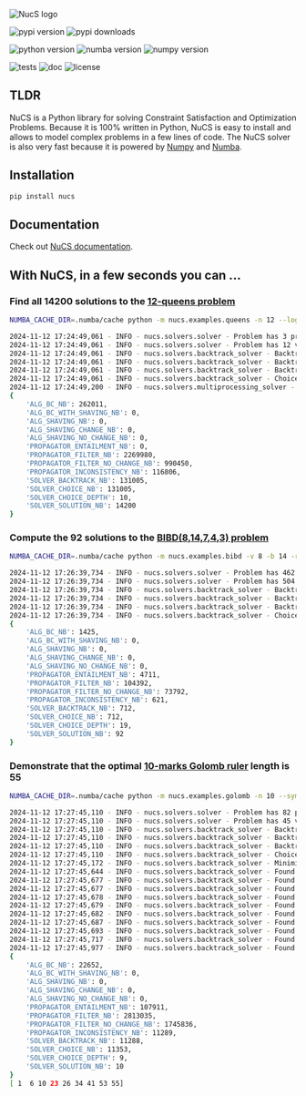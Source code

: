 ![NucS logo](https://github.com/yangeorget/nucs/blob/main/assets/nucs.png?raw=true)


![pypi version](https://img.shields.io/pypi/v/nucs?color=blue&label=pypi%20version&logo=pypi&logoColor=white)
![pypi downloads](https://img.shields.io/pypi/dm/NUCS)

![python version](https://img.shields.io/python/required-version-toml?tomlFilePath=https%3A%2F%2Fraw.githubusercontent.com%2Fyangeorget%2Fnucs%2Fmain%2Fpyproject.toml)
![numba version](https://img.shields.io/badge/numba-v0.60-blue)
![numpy version](https://img.shields.io/badge/numpy-v2.0-blue)

![tests](https://github.com/yangeorget/nucs/actions/workflows/test.yml/badge.svg)
![doc](https://img.shields.io/readthedocs/nucs)
![license](https://img.shields.io/github/license/yangeorget/nucs)

## TLDR
NuCS is a Python library for solving Constraint Satisfaction and Optimization Problems.
Because it is 100% written in Python, 
NuCS is easy to install and allows to model complex problems in a few lines of code.
The NuCS solver is also very fast because it is powered by [Numpy](https://numpy.org/) and [Numba](https://numba.pydata.org/).

## Installation
```bash
pip install nucs
```
## Documentation
Check out [NuCS documentation](https://nucs.readthedocs.io/).

## With NuCS, in a few seconds you can ...
### Find all 14200 solutions to the [12-queens problem](https://www.csplib.org/Problems/prob054/)
```bash
NUMBA_CACHE_DIR=.numba/cache python -m nucs.examples.queens -n 12 --log_level=INFO
```
```bash
2024-11-12 17:24:49,061 - INFO - nucs.solvers.solver - Problem has 3 propagators
2024-11-12 17:24:49,061 - INFO - nucs.solvers.solver - Problem has 12 variables
2024-11-12 17:24:49,061 - INFO - nucs.solvers.backtrack_solver - BacktrackSolver uses variable heuristic 0
2024-11-12 17:24:49,061 - INFO - nucs.solvers.backtrack_solver - BacktrackSolver uses domain heuristic 0
2024-11-12 17:24:49,061 - INFO - nucs.solvers.backtrack_solver - BacktrackSolver uses consistency algorithm 0
2024-11-12 17:24:49,061 - INFO - nucs.solvers.backtrack_solver - Choice points stack has a maximal height of 128
2024-11-12 17:24:49,200 - INFO - nucs.solvers.multiprocessing_solver - MultiprocessingSolver has 1 processors
{
    'ALG_BC_NB': 262011,
    'ALG_BC_WITH_SHAVING_NB': 0,
    'ALG_SHAVING_NB': 0,
    'ALG_SHAVING_CHANGE_NB': 0,
    'ALG_SHAVING_NO_CHANGE_NB': 0,
    'PROPAGATOR_ENTAILMENT_NB': 0,
    'PROPAGATOR_FILTER_NB': 2269980,
    'PROPAGATOR_FILTER_NO_CHANGE_NB': 990450,
    'PROPAGATOR_INCONSISTENCY_NB': 116806,
    'SOLVER_BACKTRACK_NB': 131005,
    'SOLVER_CHOICE_NB': 131005,
    'SOLVER_CHOICE_DEPTH': 10,
    'SOLVER_SOLUTION_NB': 14200
}
```

### Compute the 92 solutions to the [BIBD(8,14,7,4,3) problem](https://www.csplib.org/Problems/prob028/)
```bash
NUMBA_CACHE_DIR=.numba/cache python -m nucs.examples.bibd -v 8 -b 14 -r 7 -k 4 -l 3 --symmetry_breaking --log_level=INFO
```
```bash
2024-11-12 17:26:39,734 - INFO - nucs.solvers.solver - Problem has 462 propagators
2024-11-12 17:26:39,734 - INFO - nucs.solvers.solver - Problem has 504 variables
2024-11-12 17:26:39,734 - INFO - nucs.solvers.backtrack_solver - BacktrackSolver uses variable heuristic 0
2024-11-12 17:26:39,734 - INFO - nucs.solvers.backtrack_solver - BacktrackSolver uses domain heuristic 1
2024-11-12 17:26:39,734 - INFO - nucs.solvers.backtrack_solver - BacktrackSolver uses consistency algorithm 0
2024-11-12 17:26:39,734 - INFO - nucs.solvers.backtrack_solver - Choice points stack has a maximal height of 128
{
    'ALG_BC_NB': 1425,
    'ALG_BC_WITH_SHAVING_NB': 0,
    'ALG_SHAVING_NB': 0,
    'ALG_SHAVING_CHANGE_NB': 0,
    'ALG_SHAVING_NO_CHANGE_NB': 0,
    'PROPAGATOR_ENTAILMENT_NB': 4711,
    'PROPAGATOR_FILTER_NB': 104392,
    'PROPAGATOR_FILTER_NO_CHANGE_NB': 73792,
    'PROPAGATOR_INCONSISTENCY_NB': 621,
    'SOLVER_BACKTRACK_NB': 712,
    'SOLVER_CHOICE_NB': 712,
    'SOLVER_CHOICE_DEPTH': 19,
    'SOLVER_SOLUTION_NB': 92
}
```

### Demonstrate that the optimal [10-marks Golomb ruler](https://www.csplib.org/Problems/prob006/) length is 55
```bash
NUMBA_CACHE_DIR=.numba/cache python -m nucs.examples.golomb -n 10 --symmetry_breaking --log_level=INFO
```
```bash
2024-11-12 17:27:45,110 - INFO - nucs.solvers.solver - Problem has 82 propagators
2024-11-12 17:27:45,110 - INFO - nucs.solvers.solver - Problem has 45 variables
2024-11-12 17:27:45,110 - INFO - nucs.solvers.backtrack_solver - BacktrackSolver uses variable heuristic 0
2024-11-12 17:27:45,110 - INFO - nucs.solvers.backtrack_solver - BacktrackSolver uses domain heuristic 0
2024-11-12 17:27:45,110 - INFO - nucs.solvers.backtrack_solver - BacktrackSolver uses consistency algorithm 2
2024-11-12 17:27:45,110 - INFO - nucs.solvers.backtrack_solver - Choice points stack has a maximal height of 128
2024-11-12 17:27:45,172 - INFO - nucs.solvers.backtrack_solver - Minimizing variable 8
2024-11-12 17:27:45,644 - INFO - nucs.solvers.backtrack_solver - Found a (new) solution: 80
2024-11-12 17:27:45,677 - INFO - nucs.solvers.backtrack_solver - Found a (new) solution: 75
2024-11-12 17:27:45,677 - INFO - nucs.solvers.backtrack_solver - Found a (new) solution: 73
2024-11-12 17:27:45,678 - INFO - nucs.solvers.backtrack_solver - Found a (new) solution: 72
2024-11-12 17:27:45,679 - INFO - nucs.solvers.backtrack_solver - Found a (new) solution: 70
2024-11-12 17:27:45,682 - INFO - nucs.solvers.backtrack_solver - Found a (new) solution: 68
2024-11-12 17:27:45,687 - INFO - nucs.solvers.backtrack_solver - Found a (new) solution: 66
2024-11-12 17:27:45,693 - INFO - nucs.solvers.backtrack_solver - Found a (new) solution: 62
2024-11-12 17:27:45,717 - INFO - nucs.solvers.backtrack_solver - Found a (new) solution: 60
2024-11-12 17:27:45,977 - INFO - nucs.solvers.backtrack_solver - Found a (new) solution: 55
{
    'ALG_BC_NB': 22652,
    'ALG_BC_WITH_SHAVING_NB': 0,
    'ALG_SHAVING_NB': 0,
    'ALG_SHAVING_CHANGE_NB': 0,
    'ALG_SHAVING_NO_CHANGE_NB': 0,
    'PROPAGATOR_ENTAILMENT_NB': 107911,
    'PROPAGATOR_FILTER_NB': 2813035,
    'PROPAGATOR_FILTER_NO_CHANGE_NB': 1745836,
    'PROPAGATOR_INCONSISTENCY_NB': 11289,
    'SOLVER_BACKTRACK_NB': 11288,
    'SOLVER_CHOICE_NB': 11353,
    'SOLVER_CHOICE_DEPTH': 9,
    'SOLVER_SOLUTION_NB': 10
}
[ 1  6 10 23 26 34 41 53 55]
```


